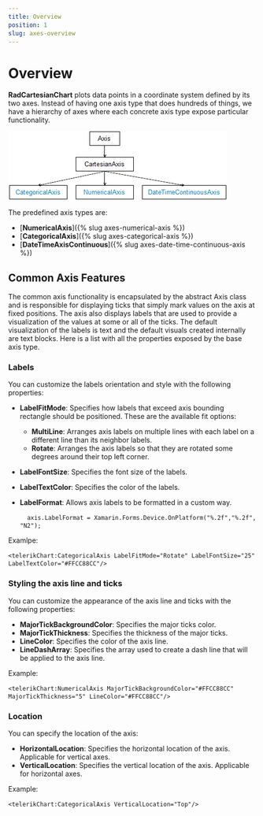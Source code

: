```yaml
---
title: Overview
position: 1
slug: axes-overview
---
```


# Overview #

**RadCartesianChart** plots data points in a coordinate system defined by its two axes. Instead of having one axis type that does hundreds of things, we have a hierarchy of axes where each concrete axis type expose particular functionality.

![Axes Class Diagram](axes-class-diagram.png)

The predefined axis types are:

- [**NumericalAxis**]({% slug axes-numerical-axis  %})
- [**CategoricalAxis**]({% slug axes-categorical-axis %})
- [**DateTimeAxisContinuous**]({% slug axes-date-time-continuous-axis %})

## Common Axis Features ##


The common axis functionality is encapsulated by the abstract Axis class and is responsible for displaying ticks that simply mark values on the axis at fixed positions. The axis also displays labels that are used to provide a visualization of the values at some or all of the ticks. The default visualization of the labels is text and the default visuals created internally are text blocks. Here is a list with all the properties exposed by the base axis type.
### Labels ###
You can customize the labels orientation and style with the following properties:

- **LabelFitMode**: Specifies how labels that exceed axis bounding rectangle should be positioned. These are the available fit options:
	- **MultiLine**: Arranges axis labels on multiple lines with each label on a different line than its neighbor labels.
	- **Rotate**: Arranges the axis labels so that they are rotated some degrees around their top left corner.
- **LabelFontSize**: Specifies the font size of the labels.
- **LabelTextColor**: Specifies the color of the labels.
- **LabelFormat**: Allows axis labels to be formatted in a custom way.
  
		axis.LabelFormat = Xamarin.Forms.Device.OnPlatform("%.2f","%.2f", "N2");

Examlpe:
 
	<telerikChart:CategoricalAxis LabelFitMode="Rotate" LabelFontSize="25" LabelTextColor="#FFCC88CC"/>

### Styling the axis line and ticks  ###
You can customize the appearance of the axis line and ticks with the following properties:

- **MajorTickBackgroundColor**: Specifies the major ticks color.
- **MajorTickThickness**: Specifies the thickness of the major ticks.
- **LineColor**: Specifies the color of the axis line.
- **LineDashArray**: Specifies the array used to create a dash line that will be applied to the axis line.

Example:

	<telerikChart:NumericalAxis MajorTickBackgroundColor="#FFCC88CC" MajorTickThickness="5" LineColor="#FFCC88CC"/>

### Location ###
You can specify the location of the axis:

- **HorizontalLocation**: Specifies the horizontal location of the axis. Applicable for vertical axes. 
- **VerticalLocation**: Specifies the vertical location of the axis. Applicable for horizontal axes.

Example:

	<telerikChart:CategoricalAxis VerticalLocation="Top"/>